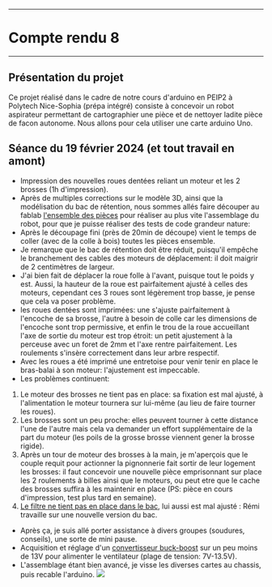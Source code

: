 *******************
# Compte rendu 8
*******************
## Présentation du projet
Ce projet réalisé dans le cadre de notre cours d'arduino en PEIP2 à Polytech Nice-Sophia (prépa intégré) consiste à concevoir un robot aspirateur permettant de cartographier une pièce et de nettoyer ladite pièce de facon autonome. Nous allons pour cela utiliser une carte arduino Uno.

## Séance du 19 février 2024 (et tout travail en amont)
- Impression des nouvelles roues dentées reliant un moteur et les 2 brosses (1h d'impression).
- Après de multiples corrections sur le modèle 3D, ainsi que la modélisation du bac de rétention, nous sommes allés faire découper au fablab [l'ensemble des pièces](/images/à_découper.svg) pour réaliser au plus vite l'assemblage du robot, pour que je puisse réaliser des tests de code grandeur nature:
- Après le découpage fini (près de 20min de découpe) vient le temps de coller (avec de la colle à bois) toutes les pièces ensemble.
- Je remarque que le bac de rétention doit être réduit, puisqu'il empêche le branchement des cables des moteurs de déplacement: il doit maigrir de 2 centimètres de largeur.
- J'ai bien fait de déplacer la roue folle à l'avant, puisque tout le poids y est. Aussi, la hauteur de la roue est pairfaitement ajusté à celles des moteurs, cependant ces 3 roues sont légèrement trop basse, je pense que cela va poser problème.
- les roues dentées sont imprimées: une s'ajuste pairfaitement à l'encoche de sa brosse, l'autre à besoin de colle car les dimensions de l'encoche sont trop permissive, et enfin le trou de la roue accueillant l'axe de sortie du moteur est trop étroit: un petit ajustement à la perceuse avec un foret de 2mm et l'axe rentre pairfaitement. Les roulements s'insère correctement dans leur arbre respectif.
- Avec les roues a été imprimé une entretoise pour venir tenir en place le bras-balai à son moteur: l'ajustement est impeccable.
- Les problèmes continuent:
1. Le moteur des brosses ne tient pas en place: sa fixation est mal ajusté, à l'alimentation le moteur tournera sur lui-même (au lieu de faire tourner les roues).
2. Les brosses sont un peu proche: elles peuvent tourner à cette distance l'une de l'autre mais cela va demander un effort supplémentaire de la part du moteur (les poils de la grosse brosse viennent gener la brosse rigide).
3. Après un tour de moteur des brosses à la main, je m'aperçois que le couple requit pour actionner la pignonnerie fait sortir de leur logement les brosses: il faut concevoir une nouvelle pièce emprisonnant sur place les 2 roulements à billes ainsi que le moteurs, ou peut etre que le cache des brosses suffira à les maintenir en place (PS: pièce en cours d'impression, test plus tard en semaine).
4. [Le filtre ne tient pas en place dans le bac](/images/20240219_123118.heic), lui aussi est mal ajusté : Rémi travaille sur une nouvelle version du bac.
- Après ça, je suis allé porter assistance à divers groupes (soudures, conseils), une sorte de mini pause.
- Acquisition et réglage d'un [convertisseur buck-boost](/images/20240219_123128.heic) sur un peu moins de 13V pour alimenter le ventilateur (plage de tension: 7V-13.5V).
- L'assemblage étant bien avancé, je visse les diverses cartes au chassis, puis recable l'arduino.
![](/images/20240219_123101.heic)
